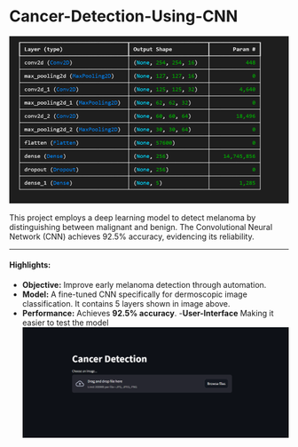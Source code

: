 # Cancer-Detection-Using-CNN

![My Image](images/model-summary.png "Model Summary")

This project employs a deep learning model to detect melanoma by distinguishing between malignant and benign. The Convolutional Neural Network (CNN) achieves 92.5% accuracy, evidencing its reliability.

---

#### **Highlights:**
- **Objective:** Improve early melanoma detection through automation.
- **Model:** A fine-tuned CNN specifically for dermoscopic image classification. It contains 5 layers shown in image above.
- **Performance:** Achieves **92.5% accuracy**.
-**User-Interface** Making it easier to test the model
![My Image](images/ui.png "User Interface")

